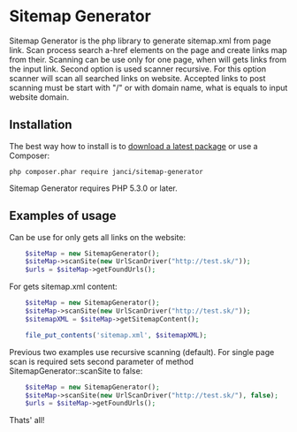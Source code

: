 Sitemap Generator
===========================================================

Sitemap Generator is the php library to generate sitemap.xml from page link. Scan process search a-href
 elements on the page and create links map from their. Scanning can be use only for one page, when will
 gets links from the input link. Second option is used scanner recursive. For this option scanner will
 scan all searched links on website. Accepted links to post scanning must be start with "/" or with domain
 name, what is equals to input website domain.


Installation
------------

The best way how to install is to [download a latest package](https://github.com/janci/sitemap-generator/releases)
or use a Composer:

```
php composer.phar require janci/sitemap-generator
```

Sitemap Generator requires PHP 5.3.0 or later.


Examples of usage
-----------------

Can be use for only gets all links on the website:

```php
    $siteMap = new SitemapGenerator();
    $siteMap->scanSite(new UrlScanDriver("http://test.sk/"));
    $urls = $siteMap->getFoundUrls();
```

For gets sitemap.xml content:


```php
    $siteMap = new SitemapGenerator();
    $siteMap->scanSite(new UrlScanDriver("http://test.sk/"));
    $sitemapXML = $siteMap->getSitemapContent();

    file_put_contents('sitemap.xml', $sitemapXML);
```

Previous two examples use recursive scanning (default). For single page scan is required sets second
parameter of method SitemapGenerator::scanSite to false:


```php
    $siteMap = new SitemapGenerator();
    $siteMap->scanSite(new UrlScanDriver("http://test.sk/"), false);
    $urls = $siteMap->getFoundUrls();
```

Thats' all!